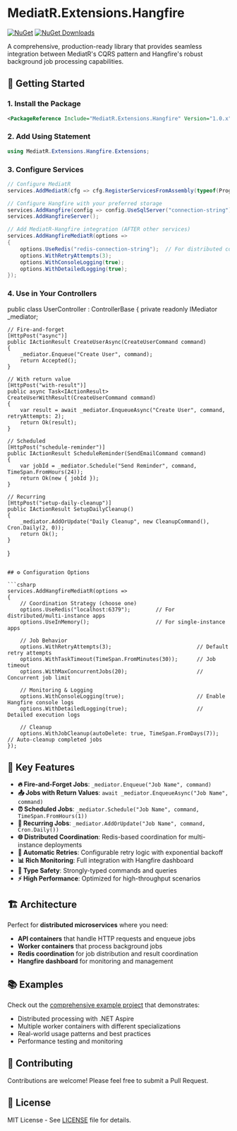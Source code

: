 # MediatR.Extensions.Hangfire

[![NuGet](https://img.shields.io/nuget/v/MediatR.Extensions.Hangfire.svg)](https://www.nuget.org/packages/MediatR.Extensions.Hangfire/)
[![NuGet Downloads](https://img.shields.io/nuget/dt/MediatR.Extensions.Hangfire.svg)](https://www.nuget.org/packages/MediatR.Extensions.Hangfire/)

A comprehensive, production-ready library that provides seamless integration between MediatR's CQRS pattern and Hangfire's robust background job processing capabilities.

## 🚀 Getting Started

### 1. Install the Package

```xml
<PackageReference Include="MediatR.Extensions.Hangfire" Version="1.0.x" />
```

### 2. Add Using Statement

```csharp
using MediatR.Extensions.Hangfire.Extensions;
```

### 3. Configure Services

```csharp
// Configure MediatR
services.AddMediatR(cfg => cfg.RegisterServicesFromAssembly(typeof(Program).Assembly));

// Configure Hangfire with your preferred storage
services.AddHangfire(config => config.UseSqlServer("connection-string"));
services.AddHangfireServer();

// Add MediatR-Hangfire integration (AFTER other services)
services.AddHangfireMediatR(options =>
{
    options.UseRedis("redis-connection-string");  // For distributed coordination
    options.WithRetryAttempts(3);
    options.WithConsoleLogging(true);
    options.WithDetailedLogging(true);
});
```

### 4. Use in Your Controllers

public class UserController : ControllerBase
{
private readonly IMediator \_mediator;

    // Fire-and-forget
    [HttpPost("async")]
    public IActionResult CreateUserAsync(CreateUserCommand command)
    {
        _mediator.Enqueue("Create User", command);
        return Accepted();
    }

    // With return value
    [HttpPost("with-result")]
    public async Task<IActionResult> CreateUserWithResult(CreateUserCommand command)
    {
        var result = await _mediator.EnqueueAsync("Create User", command, retryAttempts: 2);
        return Ok(result);
    }

    // Scheduled
    [HttpPost("schedule-reminder")]
    public IActionResult ScheduleReminder(SendEmailCommand command)
    {
        var jobId = _mediator.Schedule("Send Reminder", command, TimeSpan.FromHours(24));
        return Ok(new { jobId });
    }

    // Recurring
    [HttpPost("setup-daily-cleanup")]
    public IActionResult SetupDailyCleanup()
    {
        _mediator.AddOrUpdate("Daily Cleanup", new CleanupCommand(), Cron.Daily(2, 0));
        return Ok();
    }

}

````

## ⚙️ Configuration Options

```csharp
services.AddHangfireMediatR(options =>
{
    // Coordination Strategy (choose one)
    options.UseRedis("localhost:6379");        // For distributed/multi-instance apps
    options.UseInMemory();                     // For single-instance apps

    // Job Behavior
    options.WithRetryAttempts(3);                           // Default retry attempts
    options.WithTaskTimeout(TimeSpan.FromMinutes(30));      // Job timeout
    options.WithMaxConcurrentJobs(20);                      // Concurrent job limit

    // Monitoring & Logging
    options.WithConsoleLogging(true);                       // Enable Hangfire console logs
    options.WithDetailedLogging(true);                      // Detailed execution logs

    // Cleanup
    options.WithJobCleanup(autoDelete: true, TimeSpan.FromDays(7));  // Auto-cleanup completed jobs
});
````

## 🎯 Key Features

- **🔥 Fire-and-Forget Jobs**: `_mediator.Enqueue("Job Name", command)`
- **📤 Jobs with Return Values**: `await _mediator.EnqueueAsync("Job Name", command)`
- **⏰ Scheduled Jobs**: `_mediator.Schedule("Job Name", command, TimeSpan.FromHours(1))`
- **🔄 Recurring Jobs**: `_mediator.AddOrUpdate("Job Name", command, Cron.Daily())`
- **🌐 Distributed Coordination**: Redis-based coordination for multi-instance deployments
- **🔁 Automatic Retries**: Configurable retry logic with exponential backoff
- **📊 Rich Monitoring**: Full integration with Hangfire dashboard
- **🎯 Type Safety**: Strongly-typed commands and queries
- **⚡ High Performance**: Optimized for high-throughput scenarios

## 🏗️ Architecture

Perfect for **distributed microservices** where you need:

- **API containers** that handle HTTP requests and enqueue jobs
- **Worker containers** that process background jobs
- **Redis coordination** for job distribution and result coordination
- **Hangfire dashboard** for monitoring and management

## 📚 Examples

Check out the [comprehensive example project](./example/) that demonstrates:

- Distributed processing with .NET Aspire
- Multiple worker containers with different specializations
- Real-world usage patterns and best practices
- Performance testing and monitoring

## 🤝 Contributing

Contributions are welcome! Please feel free to submit a Pull Request.

## 📄 License

MIT License - See [LICENSE](./LICENSE) file for details.
